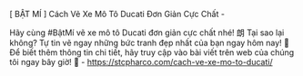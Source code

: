 [ BẬT MÍ ] Cách Vẽ Xe Mô Tô Ducati Đơn Giản Cực Chất - 

Hãy cùng #BậtMí vẽ xe mô tô Ducati đơn giản cực chất nhé! 朗 Tại sao lại không? Tự tin vẽ ngay những bức tranh đẹp nhất của bạn ngay hôm nay! 🎨 Để biết thêm thông tin chi tiết, hãy truy cập vào bài viết trên web của chúng tôi ngay bây giờ! 🔗 - https://stcpharco.com/cach-ve-xe-mo-to-ducati/
